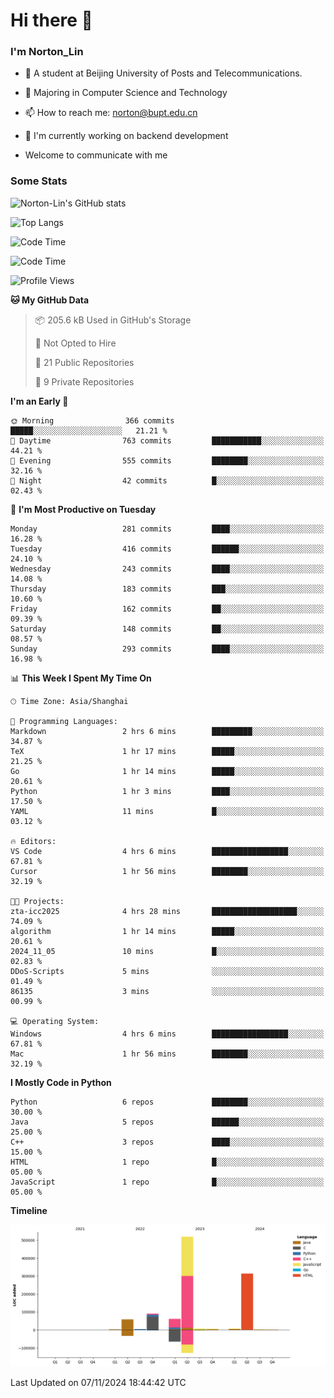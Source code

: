 
# Hi there 👋

### I'm Norton_Lin
- 🏫 A student at Beijing University of Posts and Telecommunications.
- 🌱 Majoring in Computer Science and Technology
- 📫 How to reach me: norton@bupt.edu.cn
- 🌱 I'm currently working on backend development

- Welcome to communicate with me

### Some Stats
![Norton-Lin's GitHub stats](https://github-readme-stats.vercel.app/api?username=Norton-Lin&count_private=true&show_icons=true&theme=radical)

![Top Langs](https://github-readme-stats.vercel.app/api/top-langs/?username=Norton-Lin&langs_count=10&layout=compact)

![Code Time](https://github-readme-stats.vercel.app/api/wakatime?username=Norton_Lin)

<!--START_SECTION:waka-->
![Code Time](http://img.shields.io/badge/Code%20Time-859%20hrs%201%20min-blue)

![Profile Views](http://img.shields.io/badge/Profile%20Views-0-blue)

**🐱 My GitHub Data** 

> 📦 205.6 kB Used in GitHub's Storage 
 > 
> 🚫 Not Opted to Hire
 > 
> 📜 21 Public Repositories 
 > 
> 🔑 9 Private Repositories 
 > 
**I'm an Early 🐤** 

```text
🌞 Morning                366 commits         █████░░░░░░░░░░░░░░░░░░░░   21.21 % 
🌆 Daytime                763 commits         ███████████░░░░░░░░░░░░░░   44.21 % 
🌃 Evening                555 commits         ████████░░░░░░░░░░░░░░░░░   32.16 % 
🌙 Night                  42 commits          █░░░░░░░░░░░░░░░░░░░░░░░░   02.43 % 
```
📅 **I'm Most Productive on Tuesday** 

```text
Monday                   281 commits         ████░░░░░░░░░░░░░░░░░░░░░   16.28 % 
Tuesday                  416 commits         ██████░░░░░░░░░░░░░░░░░░░   24.10 % 
Wednesday                243 commits         ████░░░░░░░░░░░░░░░░░░░░░   14.08 % 
Thursday                 183 commits         ███░░░░░░░░░░░░░░░░░░░░░░   10.60 % 
Friday                   162 commits         ██░░░░░░░░░░░░░░░░░░░░░░░   09.39 % 
Saturday                 148 commits         ██░░░░░░░░░░░░░░░░░░░░░░░   08.57 % 
Sunday                   293 commits         ████░░░░░░░░░░░░░░░░░░░░░   16.98 % 
```


📊 **This Week I Spent My Time On** 

```text
🕑︎ Time Zone: Asia/Shanghai

💬 Programming Languages: 
Markdown                 2 hrs 6 mins        █████████░░░░░░░░░░░░░░░░   34.87 % 
TeX                      1 hr 17 mins        █████░░░░░░░░░░░░░░░░░░░░   21.25 % 
Go                       1 hr 14 mins        █████░░░░░░░░░░░░░░░░░░░░   20.61 % 
Python                   1 hr 3 mins         ████░░░░░░░░░░░░░░░░░░░░░   17.50 % 
YAML                     11 mins             █░░░░░░░░░░░░░░░░░░░░░░░░   03.12 % 

🔥 Editors: 
VS Code                  4 hrs 6 mins        █████████████████░░░░░░░░   67.81 % 
Cursor                   1 hr 56 mins        ████████░░░░░░░░░░░░░░░░░   32.19 % 

🐱‍💻 Projects: 
zta-icc2025              4 hrs 28 mins       ███████████████████░░░░░░   74.09 % 
algorithm                1 hr 14 mins        █████░░░░░░░░░░░░░░░░░░░░   20.61 % 
2024_11_05               10 mins             █░░░░░░░░░░░░░░░░░░░░░░░░   02.83 % 
DDoS-Scripts             5 mins              ░░░░░░░░░░░░░░░░░░░░░░░░░   01.49 % 
86135                    3 mins              ░░░░░░░░░░░░░░░░░░░░░░░░░   00.99 % 

💻 Operating System: 
Windows                  4 hrs 6 mins        █████████████████░░░░░░░░   67.81 % 
Mac                      1 hr 56 mins        ████████░░░░░░░░░░░░░░░░░   32.19 % 
```

**I Mostly Code in Python** 

```text
Python                   6 repos             ████████░░░░░░░░░░░░░░░░░   30.00 % 
Java                     5 repos             ██████░░░░░░░░░░░░░░░░░░░   25.00 % 
C++                      3 repos             ████░░░░░░░░░░░░░░░░░░░░░   15.00 % 
HTML                     1 repo              █░░░░░░░░░░░░░░░░░░░░░░░░   05.00 % 
JavaScript               1 repo              █░░░░░░░░░░░░░░░░░░░░░░░░   05.00 % 
```



**Timeline**

![Lines of Code chart](https://raw.githubusercontent.com/Norton-Lin/Norton-Lin/main/assets/bar_graph.png)


 Last Updated on 07/11/2024 18:44:42 UTC
<!--END_SECTION:waka-->
